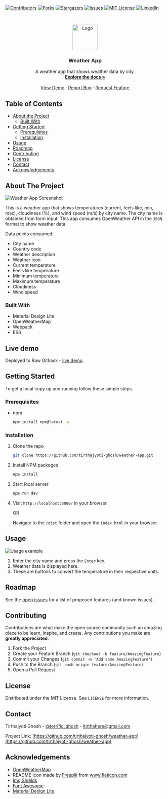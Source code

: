 <!--
*** Thanks for checking out this README Template. If you have a suggestion that would
*** make this better, please fork the repo and create a pull request or simply open
*** an issue with the tag "enhancement".
*** Thanks again! Now go create something AMAZING! :D
-->





<!-- PROJECT SHIELDS -->
<!--
*** I'm using markdown "reference style" links for readability.
*** Reference links are enclosed in brackets [ ] instead of parentheses ( ).
*** See the bottom of this document for the declaration of the reference variables
*** for contributors-url, forks-url, etc. This is an optional, concise syntax you may use.
*** https://www.markdownguide.org/basic-syntax/#reference-style-links
-->
[![Contributors][contributors-shield]][contributors-url]
[![Forks][forks-shield]][forks-url]
[![Stargazers][stars-shield]][stars-url]
[![Issues][issues-shield]][issues-url]
[![MIT License][license-shield]][license-url]
[![LinkedIn][linkedin-shield]][linkedin-url]



<!-- PROJECT LOGO -->
<br />
<p align="center">
  <a href="https://github.com/tirthajyoti-ghosh/weather-app">
    <img src="https://user-images.githubusercontent.com/57726348/88449500-02aafb00-ce65-11ea-9a69-1bc31d6d649e.png" alt="Logo" width="80" height="80">
  </a>

  <h3 align="center">Weather App</h3>

  <p align="center">
    A weather app that shows weather data by city.
    <br />
    <a href="https://github.com/tirthajyoti-ghosh/weather-app"><strong>Explore the docs »</strong></a>
    <br />
    <br />
    <a href="https://github.com/tirthajyoti-ghosh/weather-app">View Demo</a>
    ·
    <a href="https://github.com/tirthajyoti-ghosh/weather-app/issues">Report Bug</a>
    ·
    <a href="https://github.com/tirthajyoti-ghosh/weather-app/issues">Request Feature</a>
  </p>
</p>

<!-- TABLE OF CONTENTS -->
## Table of Contents

* [About the Project](#about-the-project)
  * [Built With](#built-with)
* [Getting Started](#getting-started)
  * [Prerequisites](#prerequisites)
  * [Installation](#installation)
* [Usage](#usage)
* [Roadmap](#roadmap)
* [Contributing](#contributing)
* [License](#license)
* [Contact](#contact)
* [Acknowledgements](#acknowledgements)

<!-- ABOUT THE PROJECT -->
## About The Project

![Weather App Screenshot](https://user-images.githubusercontent.com/57726348/88449813-ae554a80-ce67-11ea-8500-0e3505daf29a.png)

This is a weather app that shows temperatures (current, feels like, min, max), cloudiness (%), and wind speed (m/s) by city name. The city name is obtained from form input. This app consumes OpenWeather API in the `JSON` format to show weather data.

Data points consumed:

* City name
* Country code
* Weather description
* Weather icon
* Current temperature
* Feels like temperature
* Minimum temperature
* Maximum temperature
* Cloudiness
* Wind speed

### Built With

* Material Design Lite
* OpenWeatherMap
* Webpack
* ES6

## Live demo

Deployed to Raw Githack - [live demo](https://rawcdn.githack.com/tirthajyoti-ghosh/weather-app/0b69b93c02b080fa740a2ec65031f403675c142d/dist/index.html).

<!-- GETTING STARTED -->
## Getting Started

To get a local copy up and running follow these simple steps.

### Prerequisites

* npm

    ```sh
    npm install npm@latest -g
    ```

### Installation

1. Clone the repo

    ```sh
    git clone https://github.com/tirthajyoti-ghosh/weather-app.git
    ```

2. Install NPM packages

    ```sh
    npm install
    ```

3. Start local server

    ```sh
    npm run dev
    ```
    
4. Visit `http://localhost:8080/` in your browser.

   OR

   Navigate to the `/dist` folder and open the `index.html` in your browser.

<!-- USAGE EXAMPLES -->
## Usage

![Usage example](https://user-images.githubusercontent.com/57726348/88450206-d98d6900-ce6a-11ea-9256-f20becd92fe2.jpg)

1. Enter the city name and press the `Enter` key.
2. Weather data is displayed here.
3. These are buttons to convert the temperature in their respective units.

<!-- ROADMAP -->
## Roadmap

See the [open issues](https://github.com/tirthajyoti-ghosh/weather-app/issues) for a list of proposed features (and known issues).

<!-- CONTRIBUTING -->
## Contributing

Contributions are what make the open source community such an amazing place to be learn, inspire, and create. Any contributions you make are **greatly appreciated**.

1. Fork the Project
2. Create your Feature Branch (`git checkout -b feature/AmazingFeature`)
3. Commit your Changes (`git commit -m 'Add some AmazingFeature'`)
4. Push to the Branch (`git push origin feature/AmazingFeature`)
5. Open a Pull Request

<!-- LICENSE -->
## License

Distributed under the MIT License. See `LICENSE` for more information.

<!-- CONTACT -->
## Contact

Tirthajyoti Ghosh - [@terrific_ghosh](https://twitter.com/terrific_ghosh) - itirthahere@gmail.com

Project Link: [https://github.com/tirthajyoti-ghosh/weather-app](https://github.com/tirthajyoti-ghosh/weather-app)

<!-- ACKNOWLEDGEMENTS -->
## Acknowledgements

* [OpenWeatherMap](https://openweathermap.org/api)
* README Icon made by <a href="http://www.freepik.com/" title="Freepik">Freepik</a> from <a href="https://www.flaticon.com/" title="Flaticon"> www.flaticon.com</a>
* [Img Shields](https://shields.io)
* [Font Awesome](https://fontawesome.com)
* [Material Design Lite](https://getmdl.io/)

<!-- MARKDOWN LINKS & IMAGES -->
<!-- https://www.markdownguide.org/basic-syntax/#reference-style-links -->
[contributors-shield]: https://img.shields.io/github/contributors/tirthajyoti-ghosh/weather-app.svg?style=flat-square
[contributors-url]: https://github.com/tirthajyoti-ghosh/weather-app/graphs/contributors
[forks-shield]: https://img.shields.io/github/forks/tirthajyoti-ghosh/weather-app.svg?style=flat-square
[forks-url]: https://github.com/tirthajyoti-ghosh/weather-app/network/members
[stars-shield]: https://img.shields.io/github/stars/tirthajyoti-ghosh/weather-app.svg?style=flat-square
[stars-url]: https://github.com/tirthajyoti-ghosh/weather-app/stargazers
[issues-shield]: https://img.shields.io/github/issues/tirthajyoti-ghosh/weather-app.svg?style=flat-square
[issues-url]: https://github.com/tirthajyoti-ghosh/weather-app/issues
[license-shield]: https://img.shields.io/github/license/tirthajyoti-ghosh/weather-app.svg?style=flat-square
[license-url]: https://github.com/tirthajyoti-ghosh/weather-app/blob/master/LICENSE.txt
[linkedin-shield]: https://img.shields.io/badge/-LinkedIn-black.svg?style=flat-square&logo=linkedin&colorB=555
[linkedin-url]: https://www.linkedin.com/in/tirthajyoti-ghosh/
